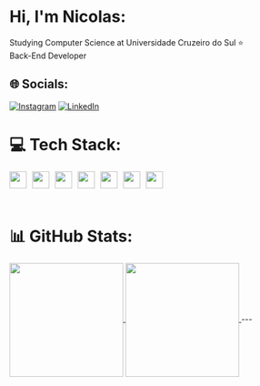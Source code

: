 # Hi, I'm Nicolas:
Studying Computer Science at Universidade Cruzeiro do Sul ⭐<br>Back-End Developer <br>

## 🌐 Socials:
[![Instagram](https://img.shields.io/badge/Instagram-%23E4405F.svg?logo=Instagram&logoColor=white)](https://instagram.com/nicolasveloso_011) [![LinkedIn](https://img.shields.io/badge/LinkedIn-%230077B5.svg?logo=linkedin&logoColor=white)](https://linkedin.com/in/nicolasrodriguesveloso) 

# 💻 Tech Stack:

<div style="display: flex; padding: 0 0 25px 0">
<img style="width: 30px; padding-right: 10px; align: left;" src="https://cdn.jsdelivr.net/gh/devicons/devicon@latest/icons/java/java-original.svg" />

<img style="width: 30px; padding-right: 10px; align: left;" src="https://cdn.jsdelivr.net/gh/devicons/devicon@latest/icons/spring/spring-original.svg" />

<img style="width: 30px; padding-right: 10px; align: left;" src="https://cdn.jsdelivr.net/gh/devicons/devicon@latest/icons/html5/html5-original.svg" />
          

<img style="width: 30px; padding-right: 10px; align: left;" src="https://cdn.jsdelivr.net/gh/devicons/devicon@latest/icons/css3/css3-original.svg" />
          

<img style="width: 30px; padding-right: 10px; align: left;" src="https://cdn.jsdelivr.net/gh/devicons/devicon@latest/icons/javascript/javascript-original.svg" />


<img style="width: 30px; padding-right: 10px; align: left;" src="https://cdn.jsdelivr.net/gh/devicons/devicon@latest/icons/mysql/mysql-original.svg" />


<img style="width: 30px; padding-right: 10px; align: left;" src="https://cdn.jsdelivr.net/gh/devicons/devicon@latest/icons/git/git-original.svg" />
          
                  
</div>

# 📊 GitHub Stats:
<a href="https://github.com/Nicolas-Veloso/github-readme-stats">
  <img height=200 align="center" src="https://github-readme-stats.vercel.app/api?username=Nicolas-Veloso&theme=dark" />
</a>
<a href="https://github.com/Nicolas-Veloso/convoychat">
  <img height=200 align="center" src="https://github-readme-stats.vercel.app/api/top-langs?username=Nicolas-Veloso&theme=dark&layout=compact&langs_count=8&card_width=320" />
</a>
---
